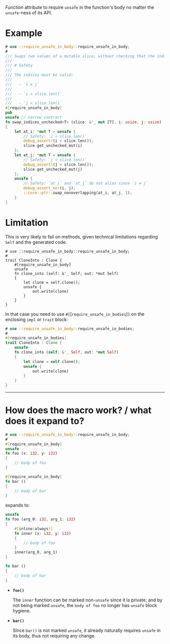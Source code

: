 _Function_ attribute to require `unsafe` in the function's body no matter the
`unsafe`-ness of its API.

# Example

```rust
# use ::require_unsafe_in_body::require_unsafe_in_body;
#
/// Swaps two values of a mutable slice, without checking that the indices are valid.
///
/// # Safety
///
/// The indices must be valid:
///
///   - `i ≠ j`
///
///   - `i < slice.len()`
///
///   - `j < slice.len()`
#[require_unsafe_in_body]
pub
unsafe // narrow contract
fn swap_indices_unchecked<T> (slice: &'_ mut [T], i: usize, j: usize)
{
    let at_i: *mut T = unsafe {
        // Safety: `i < slice.len()`
        debug_assert!(i < slice.len());
        slice.get_unchecked_mut(i)
    };
    let at_j: *mut T = unsafe {
        // Safety: `j < slice.len()`
        debug_assert!(j < slice.len());
        slice.get_unchecked_mut(j)
    };
    unsafe {
        // Safety: `at_i` and `at_j` do not alias since `i ≠ j`
        debug_assert_ne!(i, j);
        ::core::ptr::swap_nonoverlapping(at_i, at_j, 1);
    }
}
```

# Limitation

This is very likely to fail on methods, given technical limitations regarding
`Self` and the generated code.

```rust,compile_fail
# use ::require_unsafe_in_body::require_unsafe_in_body;
#
trait CloneInto : Clone {
    #[require_unsafe_in_body]
    unsafe
    fn clone_into (self: &'_ Self, out: *mut Self)
    {
        let clone = self.clone();
        unsafe {
            out.write(clone)
        }
    }
}
```

In that case you need to use `#[`[`require_unsafe_in_bodies`]`]` on the
enclosing `impl` or `trait` block:

```rust
# use ::require_unsafe_in_body::require_unsafe_in_bodies;
#
#[require_unsafe_in_bodies]
trait CloneInto : Clone {
    unsafe
    fn clone_into (self: &'_ Self, out: *mut Self)
    {
        let clone = self.clone();
        unsafe {
            out.write(clone)
        }
    }
}
```

___

# How does the macro work? / what does it expand to?

```rust
# use ::require_unsafe_in_body::require_unsafe_in_body;
#
#[require_unsafe_in_body]
unsafe
fn foo (x: i32, y: i32)
{
    // body of foo
}

#[require_unsafe_in_body]
fn bar ()
{
    // body of bar
}
```

expands to:

```rust
unsafe
fn foo (arg_0: i32, arg_1: i32)
{
    #[inline(always)]
    fn inner (x: i32, y: i32)
    {
        // body of foo
    }
    inner(arg_0, arg_1)
}

fn bar ()
{
    // body of bar
}
```

  - **`foo()`**

    The `inner` function can be marked non-`unsafe` since it is private;
    and by not being marked `unsafe`,
    the `body of foo` no longer has `unsafe` block hygiene.

  - **`bar()`**

    Since `bar()` is not marked `unsafe`, it already naturally requires
    `unsafe` in its body, thus not requiring any change.
